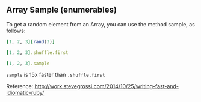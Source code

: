 ## Array Sample (enumerables)

To get a random element from an Array, you can use the method sample, as follows:

```ruby
[1, 2, 3][rand(3)]

[1, 2, 3].shuffle.first

[1, 2, 3].sample
```

``sample`` is 15x faster than ``.shuffle.first`` 

Reference:
http://work.stevegrossi.com/2014/10/25/writing-fast-and-idiomatic-ruby/
